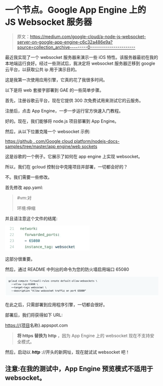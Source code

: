 # 一个节点。Google App Engine 上的 JS Websocket 服务器

> 原文：<https://medium.com/google-cloud/a-node-js-websocket-server-on-google-app-engine-c6c32a486e9a?source=collection_archive---------0----------------------->

最近我实现了一个 websocket 服务器来演示一些 iOS 特性。该服务器最初在我的本地端运行良好。经过一些测试后，我决定将 websocket 服务器迁移到 google 云平台，以获取公共 ip 用于演示目的。

这是我第一次使用应用引擎，它真的花了我很多时间。

以下是将 web 套接字部署到 GAE 的一些简单步骤。

首先，注册谷歌云平台，现在它提供 300 次免费试用来测试它的云服务。

注册后，点击 App Engine，一步一步运行官方快速入门教程。

好的。现在，我们能够将 node.js 项目部署到 App Engine。

然后，从以下位置克隆一个 websocket 示例:

[https://github . com/Google cloud platform/nodejs-docs-samples/tree/master/app engine/web sockets](https://github.com/GoogleCloudPlatform/nodejs-docs-samples/tree/master/appengine/websockets)

这是谷歌的一个例子。它展示了如何在 app engine 上实现 websocket。

所以，我们在 gcloud 控制台中克隆项目并部署，一切都会好的？

不。我们需要一些修改。

首先修改 app.yaml:

> #vm:对
> 
> 环境:伸缩

并且请注意这个文件的结尾:

![](img/340adcc0b82be09223be385c9106c0bd.png)

这部分很重要。

然后，通过 README 中列出的命令为您的防火墙启用端口 65080

![](img/b5794b88302229956db8b778c94c361e.png)

在此之后，只需部署到应用程序引擎，一切都会很好。

部署后，我们将获得如下 URL:

[https://{项目](https://{project)名称}.appspot.com

> **将 https 替换为 http** ，因为 App Engine 上的 websocket 现在不支持安全模式。

然后，启动以 ***http*** ://开头的新网址，现在就试试 websocket 吧！

## 注意:在我的测试中，App Engine 预览模式不适用于 websocket。